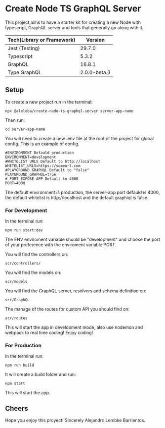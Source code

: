 # Create Node TS GraphQL Server

This project aims to have a starter kit for creating a new Node with typescript, GraphQL server and tools that generally go along with it.

Tech(Library or Framework) | Version |
--- | --- |
Jest (Testing) | 29.7.0
Typescript | 5.3.2
GraphQL | 16.8.1
Type GraphQL | 2.0.0-beta.3

## Setup
To create a new project run in the terminal:
```
npx @aleleba/create-node-ts-graphql-server server-app-name
```
Then run:
```
cd server-app-name
```
You will need to create a new .env file at the root of the project for global config.
This is an example of config.
```
#ENVIRONMENT Defauld production
ENVIRONMENT=development
#WHITELIST URLS Default to http://localhost
WHITELIST_URLS=https://someurl.com
#PLAYGROUND GRAPHQL Default to "false"
PLAYGROUND_GRAPHQL=true
# PORT EXPOSE APP Default to 4000
PORT=4000
```
The default environment is production, the server-app port defauld is 4000, the default whitelist is http://localhost and the default graphiql is false.

### For Development
In the terminal run:
```
npm run start:dev
```
The ENV enviroment variable should be "development" and choose the port of your preference with the enviroment variable PORT.

You will find the controllers on:
```
scr/controllers/
```
You will find the models on:
```
scr/models
```
You will find the GraphQL server, resolvers and schema definition on:
```
scr/GraphQL
```

The manage of the routes for custom API you should find on:
```
scr/routes
```

This will start the app in development mode, also use nodemon and webpack to real time coding!
Enjoy coding!

### For Production
In the terminal run:
```
npm run build
```
It will create a build folder and run:
```
npm start
```
This will start the app.

## Cheers
Hope you enjoy this proyect! Sincerely Alejandro Lembke Barrientos.